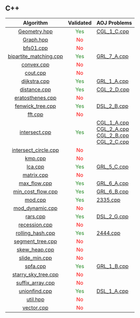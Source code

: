 
## C++

| Algorithm | Validated | AOJ Problems |
|:---------:|:---------:|:-------------|
| [Geometry.hpp](https://github.com/asi1024/competitive-library/blob/master/cpp/include/Geometry.hpp) | <font color="ForestGreen">Yes</font> | [CGL_1_C.cpp](https://github.com/asi1024/competitive-library/blob/master/cpp/src/CGL_1_C.cpp) |
| [Graph.hpp](https://github.com/asi1024/competitive-library/blob/master/cpp/include/Graph.hpp) | <font color="Red">No</font> |  |
| [bfs01.cpp](https://github.com/asi1024/competitive-library/blob/master/cpp/include/bfs01.cpp) | <font color="Red">No</font> |  |
| [bipartite_matching.cpp](https://github.com/asi1024/competitive-library/blob/master/cpp/include/bipartite_matching.cpp) | <font color="ForestGreen">Yes</font> | [GRL_7_A.cpp](https://github.com/asi1024/competitive-library/blob/master/cpp/src/GRL_7_A.cpp) |
| [convex.cpp](https://github.com/asi1024/competitive-library/blob/master/cpp/include/convex.cpp) | <font color="Red">No</font> |  |
| [cout.cpp](https://github.com/asi1024/competitive-library/blob/master/cpp/include/cout.cpp) | <font color="Red">No</font> |  |
| [dijkstra.cpp](https://github.com/asi1024/competitive-library/blob/master/cpp/include/dijkstra.cpp) | <font color="ForestGreen">Yes</font> | [GRL_1_A.cpp](https://github.com/asi1024/competitive-library/blob/master/cpp/src/GRL_1_A.cpp) |
| [distance.cpp](https://github.com/asi1024/competitive-library/blob/master/cpp/include/distance.cpp) | <font color="ForestGreen">Yes</font> | [CGL_2_D.cpp](https://github.com/asi1024/competitive-library/blob/master/cpp/src/CGL_2_D.cpp) |
| [eratosthenes.cpp](https://github.com/asi1024/competitive-library/blob/master/cpp/include/eratosthenes.cpp) | <font color="Red">No</font> |  |
| [fenwick_tree.cpp](https://github.com/asi1024/competitive-library/blob/master/cpp/include/fenwick_tree.cpp) | <font color="ForestGreen">Yes</font> | [DSL_2_B.cpp](https://github.com/asi1024/competitive-library/blob/master/cpp/src/DSL_2_B.cpp) |
| [fft.cpp](https://github.com/asi1024/competitive-library/blob/master/cpp/include/fft.cpp) | <font color="Red">No</font> |  |
| [intersect.cpp](https://github.com/asi1024/competitive-library/blob/master/cpp/include/intersect.cpp) | <font color="ForestGreen">Yes</font> | [CGL_1_A.cpp](https://github.com/asi1024/competitive-library/blob/master/cpp/src/CGL_1_A.cpp)<br>[CGL_2_A.cpp](https://github.com/asi1024/competitive-library/blob/master/cpp/src/CGL_2_A.cpp)<br>[CGL_2_B.cpp](https://github.com/asi1024/competitive-library/blob/master/cpp/src/CGL_2_B.cpp)<br>[CGL_2_C.cpp](https://github.com/asi1024/competitive-library/blob/master/cpp/src/CGL_2_C.cpp) |
| [intersect_circle.cpp](https://github.com/asi1024/competitive-library/blob/master/cpp/include/intersect_circle.cpp) | <font color="Red">No</font> |  |
| [kmp.cpp](https://github.com/asi1024/competitive-library/blob/master/cpp/include/kmp.cpp) | <font color="Red">No</font> |  |
| [lca.cpp](https://github.com/asi1024/competitive-library/blob/master/cpp/include/lca.cpp) | <font color="ForestGreen">Yes</font> | [GRL_5_C.cpp](https://github.com/asi1024/competitive-library/blob/master/cpp/src/GRL_5_C.cpp) |
| [matrix.cpp](https://github.com/asi1024/competitive-library/blob/master/cpp/include/matrix.cpp) | <font color="Red">No</font> |  |
| [max_flow.cpp](https://github.com/asi1024/competitive-library/blob/master/cpp/include/max_flow.cpp) | <font color="ForestGreen">Yes</font> | [GRL_6_A.cpp](https://github.com/asi1024/competitive-library/blob/master/cpp/src/GRL_6_A.cpp) |
| [min_cost_flow.cpp](https://github.com/asi1024/competitive-library/blob/master/cpp/include/min_cost_flow.cpp) | <font color="ForestGreen">Yes</font> | [GRL_6_B.cpp](https://github.com/asi1024/competitive-library/blob/master/cpp/src/GRL_6_B.cpp) |
| [mod.cpp](https://github.com/asi1024/competitive-library/blob/master/cpp/include/mod.cpp) | <font color="ForestGreen">Yes</font> | [2335.cpp](https://github.com/asi1024/competitive-library/blob/master/cpp/src/2335.cpp) |
| [mod_dynamic.cpp](https://github.com/asi1024/competitive-library/blob/master/cpp/include/mod_dynamic.cpp) | <font color="Red">No</font> |  |
| [rars.cpp](https://github.com/asi1024/competitive-library/blob/master/cpp/include/rars.cpp) | <font color="ForestGreen">Yes</font> | [DSL_2_G.cpp](https://github.com/asi1024/competitive-library/blob/master/cpp/src/DSL_2_G.cpp) |
| [recession.cpp](https://github.com/asi1024/competitive-library/blob/master/cpp/include/recession.cpp) | <font color="Red">No</font> |  |
| [rolling_hash.cpp](https://github.com/asi1024/competitive-library/blob/master/cpp/include/rolling_hash.cpp) | <font color="ForestGreen">Yes</font> | [2444.cpp](https://github.com/asi1024/competitive-library/blob/master/cpp/src/2444.cpp) |
| [segment_tree.cpp](https://github.com/asi1024/competitive-library/blob/master/cpp/include/segment_tree.cpp) | <font color="Red">No</font> |  |
| [skew_heap.cpp](https://github.com/asi1024/competitive-library/blob/master/cpp/include/skew_heap.cpp) | <font color="Red">No</font> |  |
| [slide_min.cpp](https://github.com/asi1024/competitive-library/blob/master/cpp/include/slide_min.cpp) | <font color="Red">No</font> |  |
| [spfa.cpp](https://github.com/asi1024/competitive-library/blob/master/cpp/include/spfa.cpp) | <font color="ForestGreen">Yes</font> | [GRL_1_B.cpp](https://github.com/asi1024/competitive-library/blob/master/cpp/src/GRL_1_B.cpp) |
| [starry_sky_tree.cpp](https://github.com/asi1024/competitive-library/blob/master/cpp/include/starry_sky_tree.cpp) | <font color="Red">No</font> |  |
| [suffix_array.cpp](https://github.com/asi1024/competitive-library/blob/master/cpp/include/suffix_array.cpp) | <font color="Red">No</font> |  |
| [unionfind.cpp](https://github.com/asi1024/competitive-library/blob/master/cpp/include/unionfind.cpp) | <font color="ForestGreen">Yes</font> | [DSL_1_A.cpp](https://github.com/asi1024/competitive-library/blob/master/cpp/src/DSL_1_A.cpp) |
| [util.hpp](https://github.com/asi1024/competitive-library/blob/master/cpp/include/util.hpp) | <font color="Red">No</font> |  |
| [vector.cpp](https://github.com/asi1024/competitive-library/blob/master/cpp/include/vector.cpp) | <font color="Red">No</font> |  |

